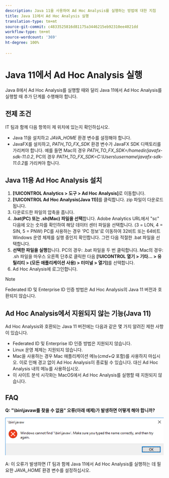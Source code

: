 ```yaml
---
description: Java 11을 사용하여 Ad Hoc Analysis를 실행하는 방법에 대한 지침
title: Java 11에서 Ad Hoc Analysis 실행
translation-type: tm+mt
source-git-commit: c4833525816d81175a3446215eb92310ee4021dd
workflow-type: tm+mt
source-wordcount: '369'
ht-degree: 100%

---
```



# Java 11에서 Ad Hoc Analysis 실행

Java 8에서 Ad Hoc Analysis를 실행할 때와 달리 Java 11에서 Ad Hoc Analysis를 실행할 때 추가 단계를 수행해야 합니다.

## 전제 조건

IT 팀과 함께 다음 항목이 제 위치에 있는지 확인하십시오.

* Java 11을 설치하고 *JAVA_HOME* 환경 변수를 설정해야 합니다.
* JavaFX를 설치하고, *PATH_TO_FX_SDK* 환경 변수가 JavaFX SDK 디렉토리를 가리켜야 합니다. 예를 들면 Mac의 경우 *PATH_TO_FX_SDK=/homedir/javafx-sdk-11.0.2*, PC의 경우 *PATH_TO_FX_SDK=C:\Users\username\javafx-sdk-11.0.2*&#x200B;를 가리켜야 합니다.

## Java 11용 Ad Hoc Analysis 설치

1. **[!UICONTROL Analytics > 도구 > Ad Hoc Analysis]**&#x200B;로 이동합니다.
1. **[!UICONTROL Ad Hoc Analysis(Java 11)]**&#x200B;를 클릭합니다. zip 파일이 다운로드됩니다.
1. 다운로드한 파일의 압축을 풉니다.
1. **.bat(PC) 또는 .sh(Mac) 파일을 선택**&#x200B;합니다. Adobe Analytics URL에서 &quot;sc&quot; 다음에 오는 숫자를 확인하여 해당 데이터 센터 파일을 선택합니다. (3 = LON, 4 = SIN, 5 = PNW) PC를 사용하는 경우 &#39;PC 정보&#39;로 이동하여 32비트 또는 64비트 Windows 운영 체제를 실행 중인지 확인합니다. 그런 다음 적절한 .bat 파일을 선택합니다.
1. **선택한 파일을 실행**&#x200B;합니다. PC의 경우: .bat 파일을 두 번 클릭합니다. Mac의 경우: .sh 파일을 마우스 오른쪽 단추로 클릭한 다음 **[!UICONTROL 열기 > 기타... > 유틸리티 > (모든 애플리케이션 사용) > 터미널 > 열기]**&#x200B;를 선택합니다.
1. Ad Hoc Analysis에 로그인합니다.

>[!NOTE]
>
>Federated ID 및 Enterprise ID 인증 방법은 Ad Hoc Analysis의 Java 11 버전과 호환되지 않습니다.

## Ad Hoc Analysis에서 지원되지 않는 기능(Java 11)

Ad Hoc Analysis와 호환되는 Java 11 버전에는 다음과 같은 몇 가지 알려진 제한 사항이 있습니다.

* Federated ID 및 Enterprise ID 인증 방법은 지원되지 않습니다.
* Linux 운영 체제는 지원되지 않습니다.
* Mac을 사용하는 경우 Mac 애플리케이션 메뉴(*cmd+Q* 포함)를 사용하지 마십시오. 이로 인해 경고 없이 Ad Hoc Analysis이 종료될 수 있습니다. 대신 Ad Hoc Analysis 내의 메뉴를 사용하십시오.
* 이 사이트 분석 시각화는 MacOS에서 Ad Hoc Analysis를 실행할 때 지원되지 않습니다.

## FAQ

**Q: &quot;\bin\javaw를 찾을 수 없음&quot; 오류(아래 예제)가 발생하면 어떻게 해야 합니까?**

![](/help/analyze/ad-hoc-analysis/assets/error-java.png)

A: 이 오류가 발생하면 IT 팀과 함께 Java 11에서 Ad Hoc Analysis를 실행하는 데 필요한 *JAVA_HOME* 환경 변수를 설정하십시오.
